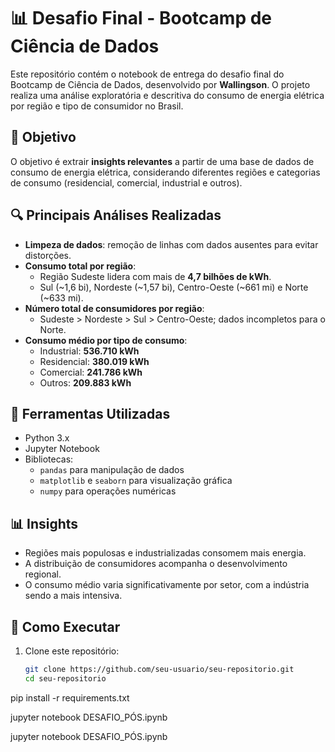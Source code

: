 # 📊 Desafio Final - Bootcamp de Ciência de Dados

Este repositório contém o notebook de entrega do desafio final do Bootcamp de Ciência de Dados, desenvolvido por **Wallingson**. 
O projeto realiza uma análise exploratória e descritiva do consumo de energia elétrica por região e tipo de consumidor no Brasil.

## 🧾 Objetivo

O objetivo é extrair **insights relevantes** a partir de uma base de dados de consumo de energia elétrica, considerando diferentes regiões e categorias de consumo (residencial, comercial, industrial e outros).

## 🔍 Principais Análises Realizadas

- **Limpeza de dados**: remoção de linhas com dados ausentes para evitar distorções.
- **Consumo total por região**:
  - Região Sudeste lidera com mais de **4,7 bilhões de kWh**.
  - Sul (~1,6 bi), Nordeste (~1,57 bi), Centro-Oeste (~661 mi) e Norte (~633 mi).
- **Número total de consumidores por região**:
  - Sudeste > Nordeste > Sul > Centro-Oeste; dados incompletos para o Norte.
- **Consumo médio por tipo de consumo**:
  - Industrial: **536.710 kWh**
  - Residencial: **380.019 kWh**
  - Comercial: **241.786 kWh**
  - Outros: **209.883 kWh**

## 📌 Ferramentas Utilizadas

- Python 3.x
- Jupyter Notebook
- Bibliotecas:
  - `pandas` para manipulação de dados
  - `matplotlib` e `seaborn` para visualização gráfica
  - `numpy` para operações numéricas

## 📊 Insights

- Regiões mais populosas e industrializadas consomem mais energia.
- A distribuição de consumidores acompanha o desenvolvimento regional.
- O consumo médio varia significativamente por setor, com a indústria sendo a mais intensiva.

## 🚀 Como Executar

1. Clone este repositório:
   ```bash
   git clone https://github.com/seu-usuario/seu-repositorio.git
   cd seu-repositorio

pip install -r requirements.txt

jupyter notebook DESAFIO_PÓS.ipynb

jupyter notebook DESAFIO_PÓS.ipynb
